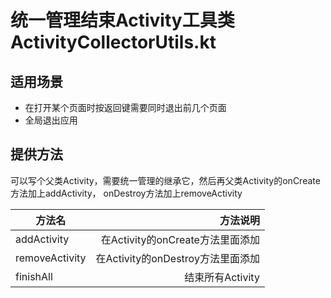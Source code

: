 # 统一管理结束Activity工具类ActivityCollectorUtils.kt

## 适用场景
- 在打开某个页面时按返回键需要同时退出前几个页面
- 全局退出应用

## 提供方法
可以写个父类Activity，需要统一管理的继承它，然后再父类Activity的onCreate方法加上addActivity，
onDestroy方法加上removeActivity

|方法名|方法说明|
|---|---:|
|addActivity|在Activity的onCreate方法里面添加|
|removeActivity|在Activity的onDestroy方法里面添加|
|finishAll|结束所有Activity|
